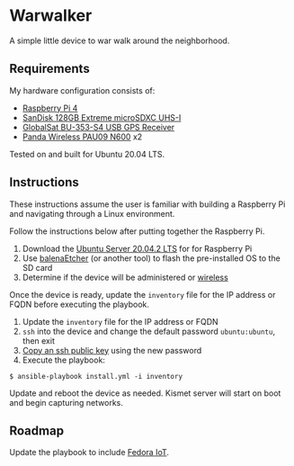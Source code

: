 Warwalker
=========
A simple little device to war walk around the neighborhood.

Requirements
------------
My hardware configuration consists of:
- [Raspberry Pi 4](https://smile.amazon.com/Vilros-Raspberry-Fan-Cooled-Heavy-Duty-Aluminum/dp/B07XTRK8D4/?th=1)
- [SanDisk 128GB Extreme microSDXC UHS-I](https://smile.amazon.com/gp/product/B07FCMKK5X/ref=ppx_yo_dt_b_asin_title_o01_s00?ie=UTF8&psc=1)
- [GlobalSat BU-353-S4 USB GPS Receiver](https://smile.amazon.com/gp/product/B008200LHW/ref=ppx_yo_dt_b_asin_title_o01_s00?ie=UTF8&psc=1)
- [Panda Wireless PAU09 N600](https://smile.amazon.com/Panda-Wireless-PAU09-Adapter-Antennas/dp/B01LY35HGO/) x2

Tested on and built for Ubuntu 20.04 LTS.

Instructions
--------------
These instructions assume the user is familiar with building a Raspberry Pi and navigating through a Linux environment.

Follow the instructions below after putting together the Raspberry Pi.

1. Download the [Ubuntu Server 20.04.2 LTS](https://ubuntu.com/download/raspberry-pi) for for Raspberry Pi
2. Use [balenaEtcher](https://www.balena.io/etcher/) (or another tool) to flash the pre-installed OS to the SD card
3. Determine if the device will be administered  or [wireless](https://ubuntu.com/tutorials/how-to-install-ubuntu-on-your-raspberry-pi#4-boot-ubuntu-server)

Once the device is ready, update the `inventory` file for the IP address or FQDN before executing the playbook.

1. Update the `inventory` file for the IP address or FQDN
2. `ssh` into the device and change the default password `ubuntu:ubuntu`, then exit
3. [Copy an ssh public key](https://linux.die.net/man/1/ssh-copy-id) using the new password
4. Execute the playbook:

```
$ ansible-playbook install.yml -i inventory
```

Update and reboot the device as needed. Kismet server will start on boot and begin capturing networks.

Roadmap
--------
Update the playbook to include [Fedora IoT](https://getfedora.org/en/iot/).

